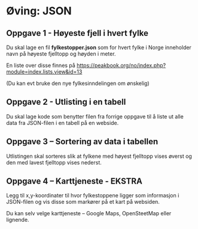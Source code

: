 # Øving: JSON

## Oppgave 1 - Høyeste fjell i hvert fylke
Du skal lage en fil **fylkestopper.json** som for hvert fylke i Norge inneholder navn på høyeste
fjelltopp og høyden i meter.

En liste over disse finnes på
https://peakbook.org/no/index.php?module=index.lists.view&id=13

(Du kan evt bruke den nye fylkesinndelingen om ønskelig)

## Oppgave 2 - Utlisting i en tabell
Du skal lage kode som benytter filen fra forrige oppgave til å liste ut alle data fra JSON-filen i
en tabell på en webside.

## Oppgave 3 – Sortering av data i tabellen
Utlistingen skal sorteres slik at fylkene med høyest fjelltopp vises øverst og den med lavest
fjelltopp vises nederst.

## Oppgave 4 – Karttjeneste - EKSTRA
Legg til x,y-koordinater til hvor fylkestoppene ligger som informasjon i JSON-filen og vis
disse som markører på et kart på websiden.

Du kan selv velge karttjeneste – Google Maps, OpenSteetMap eller lignende.